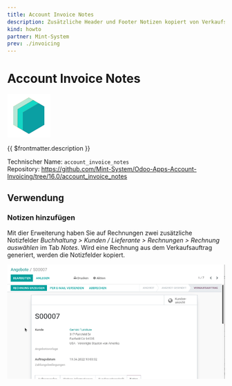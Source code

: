 ```yaml
---
title: Account Invoice Notes
description: Zusätzliche Header und Footer Notizen kopiert von Verkaufsauftrag.
kind: howto
partner: Mint-System
prev: ./invoicing
---
```

# Account Invoice Notes

![icon_oms_box](attachments/icons_odoo_mint_system.png)

{{ $frontmatter.description }}

Technischer Name: `account_invoice_notes`\
Repository: <https://github.com/Mint-System/Odoo-Apps-Account-Invoicing/tree/16.0/account_invoice_notes>

## Verwendung

### Notizen hinzufügen

Mit dier Erweiterung haben Sie auf Rechnungen zwei zusätzliche Notizfelder *Buchhaltung > Kunden / Lieferante > Rechnungen > Rechnung auswählen* im Tab *Notes*. Wird eine Rechnung aus dem Verkaufsauftrag generiert, werden die Notizfelder kopiert.

![Account Invoice Notes](attachments/Account%20Invoice%20Notes.gif)
